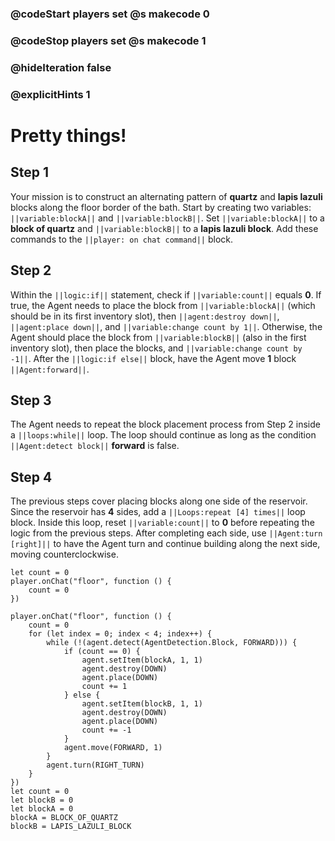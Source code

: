 ### @codeStart players set @s makecode 0
### @codeStop players set @s makecode 1

### @hideIteration false 
### @explicitHints 1


# Pretty things!

## Step 1
Your mission is to construct an alternating pattern of **quartz** and **lapis lazuli** blocks along the floor border of the bath. Start by creating two variables: ``||variable:blockA||`` and ``||variable:blockB||``. Set ``||variable:blockA||`` to a **block of quartz** and ``||variable:blockB||`` to a **lapis lazuli block**. Add these commands to the ``||player: on chat command||`` block.

## Step 2
Within the ``||logic:if||`` statement, check if ``||variable:count||`` equals **0**. If true, the Agent needs to place the block from ``||variable:blockA||`` (which should be in its first inventory slot), then ``||agent:destroy down||``, ``||agent:place down||``, and ``||variable:change count by 1||``. Otherwise, the Agent should place the block from ``||variable:blockB||`` (also in the first inventory slot), then place the blocks, and ``||variable:change count by -1||``. After the ``||logic:if else||`` block, have the Agent move **1** block ``||Agent:forward||``.

## Step 3
The Agent needs to repeat the block placement process from Step 2 inside a ``||loops:while||`` loop. The loop should continue as long as the condition ``||Agent:detect block||`` **forward** is false.

## Step 4
The previous steps cover placing blocks along one side of the reservoir. Since the reservoir has **4** sides, add a ``||Loops:repeat [4] times||`` loop block. Inside this loop, reset ``||variable:count||`` to **0** before repeating the logic from the previous steps. After completing each side, use ``||Agent:turn [right]||`` to have the Agent turn and continue building along the next side, moving counterclockwise.


```template
let count = 0
player.onChat("floor", function () {
    count = 0
})
```


```ghost
player.onChat("floor", function () {
    count = 0
    for (let index = 0; index < 4; index++) {
        while (!(agent.detect(AgentDetection.Block, FORWARD))) {
            if (count == 0) {
                agent.setItem(blockA, 1, 1)
                agent.destroy(DOWN)
                agent.place(DOWN)
                count += 1
            } else {
                agent.setItem(blockB, 1, 1)
                agent.destroy(DOWN)
                agent.place(DOWN)
                count += -1
            }
            agent.move(FORWARD, 1)
        }
        agent.turn(RIGHT_TURN)
    }
})
let count = 0
let blockB = 0
let blockA = 0
blockA = BLOCK_OF_QUARTZ
blockB = LAPIS_LAZULI_BLOCK
```

